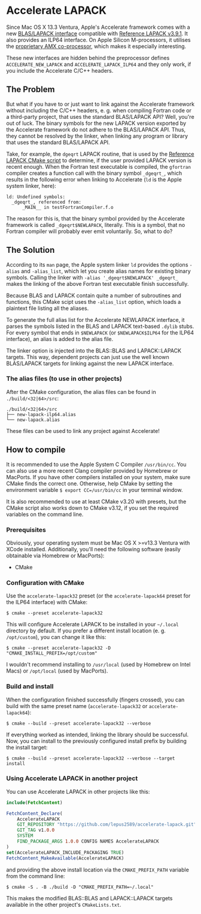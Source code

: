 <!---
MIT License

CMake build script for the Accelerate LAPACK project
Copyright (c) 2024 Tim Kaune

Permission is hereby granted, free of charge, to any person obtaining a copy
of this software and associated documentation files (the "Software"), to deal
in the Software without restriction, including without limitation the rights
to use, copy, modify, merge, publish, distribute, sublicense, and/or sell
copies of the Software, and to permit persons to whom the Software is
furnished to do so, subject to the following conditions:

The above copyright notice and this permission notice shall be included in all
copies or substantial portions of the Software.

THE SOFTWARE IS PROVIDED "AS IS", WITHOUT WARRANTY OF ANY KIND, EXPRESS OR
IMPLIED, INCLUDING BUT NOT LIMITED TO THE WARRANTIES OF MERCHANTABILITY,
FITNESS FOR A PARTICULAR PURPOSE AND NONINFRINGEMENT. IN NO EVENT SHALL THE
AUTHORS OR COPYRIGHT HOLDERS BE LIABLE FOR ANY CLAIM, DAMAGES OR OTHER
LIABILITY, WHETHER IN AN ACTION OF CONTRACT, TORT OR OTHERWISE, ARISING FROM,
OUT OF OR IN CONNECTION WITH THE SOFTWARE OR THE USE OR OTHER DEALINGS IN THE
SOFTWARE.
--->

# Accelerate LAPACK #

Since Mac OS X 13.3 Ventura, Apple's Accelerate framework comes with a new
[BLAS/LAPACK
interface](https://developer.apple.com/documentation/accelerate/blas) compatible
with [Reference LAPACK
v3.9.1](https://github.com/Reference-LAPACK/lapack/tree/v3.9.1). It also
provides an ILP64 interface. On Apple Silicon M-processors, it utilises the
[proprietary AMX co-processor](https://github.com/corsix/amx), which makes it
especially interesting.

These new interfaces are hidden behind the preprocessor defines
`ACCELERATE_NEW_LAPACK` and `ACCELERATE_LAPACK_ILP64` and they only work, if you
include the Accelerate C/C++ headers.

## The Problem ##

But what if you have to or just want to link against the Accelerate framework
without including the C/C++ headers, e.&nbsp;g. when compiling Fortran code or a
third-party project, that uses the standard BLAS/LAPACK API? Well, you're out of
luck. The binary symbols for the new LAPACK version exported by the Accelerate
framework do not adhere to the BLAS/LAPACK API. Thus, they cannot be resolved by
the linker, when linking any program or library that uses the standard
BLAS/LAPACK API.

Take, for example, the `dgeqrt` LAPACK routine, that is used by the [Reference
LAPACK CMake
script](https://github.com/Reference-LAPACK/lapack/blob/v3.9.1/CMakeLists.txt#L315-L316)
to determine, if the user provided LAPACK version is recent enough. When the
Fortran test executable is compiled, the `gfortran` compiler creates a function
call with the binary symbol `_dgeqrt_`, which results in the following error
when linking to Accelerate (`ld` is the Apple system linker, here):

```plaintext
ld: Undefined symbols:
  _dgeqrt_, referenced from:
      _MAIN__ in testFortranCompiler.f.o
```

The reason for this is, that the binary symbol provided by the Accelerate
framework is called `_dgeqrt$NEWLAPACK`, literally. This is a symbol, that no
Fortran compiler will probably ever emit voluntarily. So, what to do?

## The Solution ##

According to its `man` page, the Apple system linker `ld` provides the options
`-alias` and `-alias_list`, which let you create alias names for existing binary
symbols. Calling the linker with `-alias '_dgeqrt$NEWLAPACK' _dgeqrt_` makes the
linking of the above Fortran test executable finish successfully.

Because BLAS and LAPACK contain quite a number of subroutines and functions,
this CMake scipt uses the `-alias_list` option, which loads a plaintext file
listing all the aliases.

To generate the full alias list for the Accelerate NEWLAPACK interface, it
parses the symbols listed in the BLAS and LAPACK text-based `.dylib` stubs. For
every symbol that ends in `$NEWLAPACK` (or `$NEWLAPACK$ILP64` for the ILP64
interface), an alias is added to the alias file.

The linker option is injected into the BLAS::BLAS and LAPACK::LAPACK targets.
This way, dependent projects can just use the well known BLAS/LAPACK targets for
linking against the new LAPACK interface.

### The alias files (to use in other projects) ###

After the CMake configuration, the alias files can be found in `./build/<32|64>/src`:

```plaintext
./build/<32|64>/src
├── new-lapack-ilp64.alias
└── new-lapack.alias
```

These files can be used to link any project against Accelerate!

## How to compile ##

It is recommended to use the Apple System C Compiler `/usr/bin/cc`. You can also
use a more recent Clang compiler provided by Homebrew or MacPorts. If you have
other compilers installed on your system, make sure CMake finds the correct one.
Otherwise, help CMake by setting the environment variable `$ export
CC=/usr/bin/cc` in your terminal window.

It is also recommended to use at least CMake v3.20 with presets, but the CMake
script also works down to CMake v3.12, if you set the required variables on the
command line.

### Prerequisites ###

Obviously, your operating system must be Mac OS X >=v13.3 Ventura with XCode
installed. Additionally, you'll need the following software (easily obtainable
via Homebrew or MacPorts):

- CMake

### Configuration with CMake ###

Use the `accelerate-lapack32` preset (or the `accelerate-lapack64` preset for
the ILP64 interface) with CMake:

```shell
$ cmake --preset accelerate-lapack32
```

This will configure Accelerate LAPACK to be installed in your `~/.local`
directory by default. If you prefer a different install location (e.&nbsp;g.
`/opt/custom`), you can change it like this:

```shell
$ cmake --preset accelerate-lapack32 -D "CMAKE_INSTALL_PREFIX=/opt/custom"
```

I wouldn't recommend installing to `/usr/local` (used by Homebrew on Intel Macs)
or `/opt/local` (used by MacPorts).

### Build and install ###

When the configuration finished successfully (fingers crossed), you can build with the
same preset name (`accelerate-lapack32` or `accelerate-lapack64`):

```shell
$ cmake --build --preset accelerate-lapack32 --verbose
```

If everything worked as intended, linking the library should be successful. Now,
you can install to the previously configured install prefix by building the
install target:

```shell
$ cmake --build --preset accelerate-lapack32 --verbose --target install
```

### Using Accelerate LAPACK in another project ###

You can use Accelerate LAPACK in other projects like this:

```cmake
include(FetchContent)

FetchContent_Declare(
    AccelerateLAPACK
    GIT_REPOSITORY "https://github.com/lepus2589/accelerate-lapack.git"
    GIT_TAG v1.0.0
    SYSTEM
    FIND_PACKAGE_ARGS 1.0.0 CONFIG NAMES AccelerateLAPACK
)
set(AccelerateLAPACK_INCLUDE_PACKAGING TRUE)
FetchContent_MakeAvailable(AccelerateLAPACK)
```

and providing the above install location via the `CMAKE_PREFIX_PATH` variable
from the command line:

```shell
$ cmake -S . -B ./build -D "CMAKE_PREFIX_PATH=~/.local"
```

This makes the modified BLAS::BLAS and LAPACK::LAPACK targets available in the
other project's `CMakeLists.txt`.
